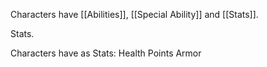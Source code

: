 Characters have [[Abilities]], [[Special Ability]] and [[Stats]].

Stats.

Characters have as Stats:
Health Points
Armor



